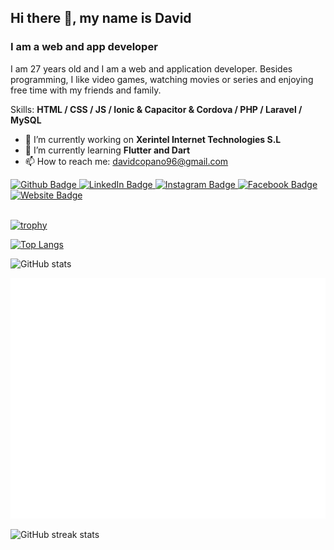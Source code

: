 ## Hi there 👋, my name is David
### I am a web and app developer
I am 27 years old and I am a web and application developer. Besides programming, I like video games, watching movies or series and enjoying free time with my friends and family.

Skills: **HTML / CSS / JS / Ionic & Capacitor & Cordova / PHP / Laravel / MySQL**

- 🔭 I’m currently working on **Xerintel Internet Technologies S.L** 
- 🌱 I’m currently learning **Flutter and Dart** 
- 📫 How to reach me: davidcopano96@gmail.com 

<div id="badges">
  <a href="https://github.com/davidcopano">
    <img src="https://img.shields.io/badge/Github-black?style=for-the-badge&logo=github&logoColor=white" alt="Github Badge"/>
  </a>
  <a href="https://www.linkedin.com/in/david-jesús-copano-jiménez-16b1a1121/">
    <img src="https://img.shields.io/badge/LinkedIn-blue?style=for-the-badge&logo=linkedin&logoColor=white" alt="LinkedIn Badge"/>
  </a>
  <a href="https://instagram.com/davidcopano">
    <img src="https://img.shields.io/badge/Instagram-E4405F?style=for-the-badge&logo=instagram&logoColor=white" alt="Instagram Badge"/>
  </a>
  <a href="https://facebook.com/david.copano/">
    <img src="https://img.shields.io/badge/Facebook-1877F2?style=for-the-badge&logo=facebook&logoColor=white" alt="Facebook Badge"/>
  </a>
  <a href="https://dcopano.xyz">
    <img src="https://img.shields.io/badge/Website-white?style=for-the-badge&logo=icloud&logoColor=black" alt="Website Badge"/>
  </a>
</div>

<br>

[![trophy](https://github-profile-trophy.vercel.app/?username=davidcopano)](https://github.com/ryo-ma/github-profile-trophy)

[![Top Langs](https://github-readme-stats.vercel.app/api/top-langs/?username=davidcopano)](https://github.com/anuraghazra/github-readme-stats)

![GitHub stats](https://github-readme-stats.vercel.app/api?username=davidcopano&show_icons=true)  

![Metrics](/github-metrics.svg)

![GitHub streak stats](https://github-readme-streak-stats.herokuapp.com/?user=davidcopano)  
